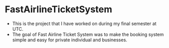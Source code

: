 # FastAirlineTicketSystem 
<ul>
<li>This is the project that I have worked on during my final semester at UTC.</li>
<li>The goal of Fast Airline Ticket System was to make the booking system simple and easy for private individual and businesses.</li>
</ul>
